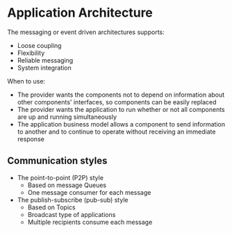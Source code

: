 # Application Architecture

The messaging or event driven architectures supports:

* Loose coupling 
* Flexibility
* Reliable messaging
* System integration

When to use:

* The provider wants the components not to depend on information about other components' interfaces, so components can be easily replaced
* The provider wants the application to run whether or not all components are up and running simultaneously
* The application business model allows a component to send information to another and to continue to operate without receiving an immediate response

## Communication styles

* The point-to-point (P2P) style
    * Based on message Queues
    * One message consumer for each message
* The publish-subscribe (pub-sub) style
    * Based on Topics
    * Broadcast type of applications
    * Multiple recipients consume each message